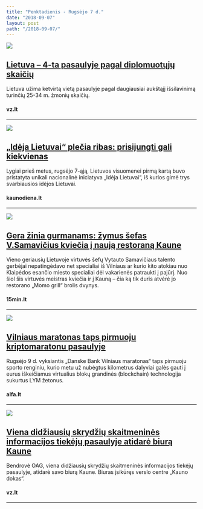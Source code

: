 ```yaml
---
title: "Penktadienis - Rugsėjo 7 d."
date: "2018-09-07"
layout: post
path: "/2018-09-07/"
---
```


<div class="post-item">
  <a href="https://www.vz.lt/vadyba/personalo-valdymas/2018/09/07/lietuva--4-ta-pasaulyje-pagal-diplomuotuju-skaiciu#ixzz5QPi1rokN" target="_blank">
    <div class="post-img">
      <img src="https://www.vzinios.lt/apps/pbcsi.dll/storyimage/VZ/20180907/ARTICLE/180909718/AR/0/AR-180909718.jpg">
    </div>
    </a>
  <div class="post-text">
    <a href="https://www.vz.lt/vadyba/personalo-valdymas/2018/09/07/lietuva--4-ta-pasaulyje-pagal-diplomuotuju-skaiciu#ixzz5QPi1rokN" target="_blank">
      <h2>Lietuva – 4-ta pasaulyje pagal diplomuotųjų skaičių</h2>
    </a>
    <p>Lietuva užima ketvirtą vietą pasaulyje pagal daugiausiai aukštąjį išsilavinimą turinčių 25-34 m. žmonių skaičių.</p>
    <h4><i class="fa fa-globe"></i> vz.lt</h4>
  </div>
</div>

<hr>

<div class="post-item">
  <a href="http://kauno.diena.lt/naujienos/lietuva/salies-pulsas/ideja-lietuvai-plecia-ribas-prisijungti-gali-kiekvienas-879556" target="_blank">
    <div class="post-img">
      <img src="https://img2.diena.lt/sites/default/files/styles/940x000/public/Vilniausdiena/Vartotoju%20zona/V.Oskominiene%40diena.lt/cache_1000x563_size16x9_5a02f0d7f2364_ideja-lietuvai_img.jpg?itok=T-CiCGLX">
    </div>
    </a>
  <div class="post-text">
    <a href="http://kauno.diena.lt/naujienos/lietuva/salies-pulsas/ideja-lietuvai-plecia-ribas-prisijungti-gali-kiekvienas-879556" target="_blank">
      <h2>„Idėja Lietuvai“ plečia ribas: prisijungti gali kiekvienas</h2>
    </a>
    <p>Lygiai prieš metus, rugsėjo 7-ąją, Lietuvos visuomenei pirmą kartą buvo pristatyta unikali nacionalinė iniciatyva „Idėja Lietuvai“, iš kurios gimė trys svarbiausios idėjos Lietuvai.</p>
    <h4><i class="fa fa-globe"></i> kaunodiena.lt</h4>
  </div>
</div>

<hr>

<div class="post-item">
  <a href="https://www.15min.lt/maistas/naujiena/naujienos/gera-zinia-gurmanams-zymus-sefas-v-samavicius-kviecia-i-nauja-restorana-kaune-1042-1026132?copied" target="_blank">
    <div class="post-img">
      <img src="https://s1.15min.lt/images/photos/2018/09/07/original/vytauto-samaviciaus-restoranas-momo-grill-kaune-5b9223696e069.jpg">
    </div>
    </a>
  <div class="post-text">
    <a href="https://www.15min.lt/maistas/naujiena/naujienos/gera-zinia-gurmanams-zymus-sefas-v-samavicius-kviecia-i-nauja-restorana-kaune-1042-1026132?copied" target="_blank">
      <h2>Gera žinia gurmanams: žymus šefas V.Samavičius kviečia į naują restoraną Kaune</h2>
    </a>
    <p>Vieno geriausių Lietuvoje virtuvės šefų Vytauto Samavičiaus talento gerbėjai nepatingėdavo net specialiai iš Vilniaus ar kurio kito atokiau nuo Klaipėdos esančio miesto specialiai dėl vakarienės patraukti į pajūrį. Nuo šiol šis virtuvės meistras kviečia ir į Kauną – čia ką tik duris atvėrė jo restorano „Momo grill“ brolis dvynys.</p>
    <h4><i class="fa fa-globe"></i> 15min.lt</h4>
  </div>
</div>

<hr>

<div class="post-item">
  <a href="https://www.alfa.lt/straipsnis/50323288/vilniaus-maratonas-taps-pirmuoju-kriptomaratonu-pasaulyje" target="_blank">
    <div class="post-img">
      <img src="https://i1.alfi.lt/32106/73/69.jpg">
    </div>
    </a>
  <div class="post-text">
    <a href="https://www.alfa.lt/straipsnis/50323288/vilniaus-maratonas-taps-pirmuoju-kriptomaratonu-pasaulyje" target="_blank">
      <h2>Vilniaus maratonas taps pirmuoju kriptomaratonu pasaulyje</h2>
    </a>
    <p>Rugsėjo 9 d. vyksiantis „Danske Bank Vilniaus maratonas“ taps pirmuoju sporto renginiu, kurio metu už nubėgtus kilometrus dalyviai galės gauti į eurus iškeičiamus virtualius blokų grandinės (blockchain) technologija sukurtus LYM žetonus.</p>
    <h4><i class="fa fa-globe"></i> alfa.lt</h4>
  </div>
</div>

<hr>

<div class="post-item">
  <a href="https://www.vz.lt/technologijos-mokslas/2018/09/07/viena-didziausiu-skrydziu-skaitmenines-informacijos-tiekeju-pasaulyje-atidare-biura-kaune" target="_blank">
    <div class="post-img">
      <img src="https://www.vzinios.lt/apps/pbcsi.dll/storyimage/VZ/20180907/ARTICLE/180909711/AR/0/AR-180909711.jpg">
    </div>
    </a>
  <div class="post-text">
    <a href="https://www.vz.lt/technologijos-mokslas/2018/09/07/viena-didziausiu-skrydziu-skaitmenines-informacijos-tiekeju-pasaulyje-atidare-biura-kaune" target="_blank">
      <h2>Viena didžiausių skrydžių skaitmeninės informacijos tiekėjų pasaulyje atidarė biurą Kaune</h2>
    </a>
    <p>Bendrovė OAG, viena didžiausių skrydžių skaitmeninės informacijos tiekėjų pasaulyje, atidarė savo biurą Kaune. Biuras įsikūręs verslo centre „Kauno dokas“.</p>
    <h4><i class="fa fa-globe"></i> vz.lt</h4>
  </div>
</div>

<hr>




